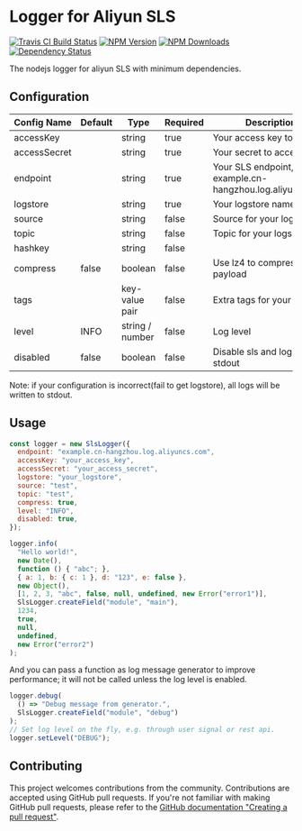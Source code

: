 # Logger for Aliyun SLS

[![Travis CI Build Status](https://img.shields.io/travis/innopals/node-sls-logger/master.svg)](http://travis-ci.org/innopals/node-sls-logger)
[![NPM Version](https://img.shields.io/npm/v/sls-logger.svg)](https://npmjs.org/package/sls-logger)
[![NPM Downloads](https://img.shields.io/npm/dm/sls-logger.svg)](https://npmjs.org/package/sls-logger)
[![Dependency Status](https://david-dm.org/innopals/node-sls-logger.svg)](https://david-dm.org/innopals/node-sls-logger)

The nodejs logger for aliyun SLS with minimum dependencies.

## Configuration

| Config Name  | Default | Type            | Required | Description                                                  |
| ------------ | ------- | --------------- | -------- | ------------------------------------------------------------ |
| accessKey    |         | string          | true     | Your access key to SLS                                       |
| accessSecret |         | string          | true     | Your secret to access SLS                                    |
| endpoint     |         | string          | true     | Your SLS endpoint, e.g. example.cn-hangzhou.log.aliyuncs.com |
| logstore     |         | string          | true     | Your logstore name                                           |
| source       |         | string          | false    | Source for your logs                                         |
| topic        |         | string          | false    | Topic for your logs                                          |
| hashkey      |         | string          | false    |                                                              |
| compress     | false   | boolean         | false    | Use lz4 to compress log payload                              |
| tags         |         | key-value pair  | false    | Extra tags for your logs                                     |
| level        | INFO    | string / number | false    | Log level                                                    |
| disabled     | false   | boolean         | false    | Disable sls and log to stdout                                |

Note: if your configuration is incorrect(fail to get logstore), all logs will be written to stdout.

## Usage

```javascript
const logger = new SlsLogger({
  endpoint: "example.cn-hangzhou.log.aliyuncs.com",
  accessKey: "your_access_key",
  accessSecret: "your_access_secret",
  logstore: "your_logstore",
  source: "test",
  topic: "test",
  compress: true,
  level: "INFO",
  disabled: true,
});

logger.info(
  "Hello world!",
  new Date(),
  function () { "abc"; },
  { a: 1, b: { c: 1 }, d: "123", e: false },
  new Object(),
  [1, 2, 3, "abc", false, null, undefined, new Error("error1")],
  SlsLogger.createField("module", "main"),
  1234,
  true,
  null,
  undefined,
  new Error("error2")
);
```

And you can pass a function as log message generator to improve performance; it will not be called unless the log level is enabled.

``` js
logger.debug(
  () => "Debug message from generator.",
  SlsLogger.createField("module", "debug")
);
// Set log level on the fly, e.g. through user signal or rest api.
logger.setLevel("DEBUG");
```

## Contributing

This project welcomes contributions from the community. Contributions are accepted using GitHub pull requests. If you're not familiar with making GitHub pull requests, please refer to the [GitHub documentation "Creating a pull request"](https://help.github.com/articles/creating-a-pull-request/).
